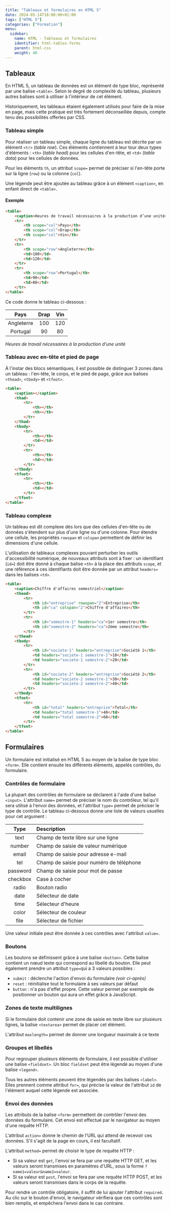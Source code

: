 ```yaml
---
title: "Tableaux et formulaires en HTML 5"
date: 2024-05-14T18:00:00+01:00
tags: ["HTML 5"]
categories: ["Formation"]
menu:
  sidebar:
    name: HTML - Tableaux et formulaires
    identifier: html-tables-forms
    parent: html-css
    weight: 40
---
```


## Tableaux

En HTML 5, un tableau de données est un élément de type bloc, représenté par une balise `<table>`.
Selon le degré de complexité du tableau, plusieurs autres balises sont à utiliser à l'intérieur de cet élément.

Historiquement, les tableaux étaient également utilisés pour faire de la mise en page, mais cette pratique est très fortement déconseillée depuis, compte tenu des possibilités offertes par CSS.

### Tableau simple

Pour réaliser un tableau simple, chaque ligne du tableau est décrite par un élément `<tr>` (*table row*).
Ces éléments contiennent à leur tour deux types d'éléments : `<th>` (*table head*) pour les cellules d'en-tête, et `<td>` (*table data*) pour les cellules de données.

Pour les éléments `th`, un attribut `scope=` permet de préciser si l'en-tête porte sur la ligne (`row`) ou la colonne (`col`).

Une légende peut être ajoutée au tableau grâce à un élément `<caption>`, en enfant direct de `<table>`.

#### Exemple

```html
<table>
    <caption>Heures de travail nécessaires à la production d’une unité</caption>
    <tr>
        <th scope="col">Pays</th>
        <th scope="col">Drap</th>
        <th scope="col">Vin</th>
    </tr>
    <tr>
        <th scope="row">Angleterre</th>
        <td>100</td>
        <td>120</td>
    </tr>
    <tr>
        <th scope="row">Portugal</th>
        <td>90</td>
        <td>80</td>
    </tr>
</table>
```
Ce code donne le tableau ci-dessous :

|    Pays    | Drap | Vin |
|:----------:|:----:|:---:|
| Angleterre | 100  | 120 |
|  Portugal  |  90  | 80  |

*Heures de travail nécessaires à la production d’une unité*

### Tableau avec en-tête et pied de page

À l'instar des blocs sémantiques, il est possible de distinguer 3 zones dans un tableau : l'en-tête, le corps, et le pied de page, grâce aux balises `<thead>`, `<tbody>` et `<tfoot>`.

```html
<table>
    <caption></caption>
    <thad>
        <tr>
            <th></th>
            <th></th>
        </tr>
    </thad>
    <tbody>
        <tr>
            <th></th>
            <td></td>
        </tr>
        <tr>
            <th></th>
            <td></td>
        </tr>
    </tbody>
    <tfoot>
        <tr>
            <th></th>
            <td></td>
        </tr>
    </tfoot>
</table>
```

### Tableau complexe

Un tableau est dit complexe dès lors que des cellules d'en-tête ou de données s'étendent sur plus d'une ligne ou d'une colonne.
Pour étendre une cellule, les propriétés `rowspan` et `colspan` permettent de définir les dimensions d'une cellule.

L'utilisation de tableaux complexes pouvant perturber les outils d'accessibilité numérique, de nouveaux attributs sont à fixer : un identifiant (`id=`) doit être donné à chaque balise `<th>` à la place des attributs `scope`, et une référence à ces identifiants doit être donnée par un attribut `headers=` dans les balises `<td>`.

```html
<table>
    <caption>Chiffre d'affaires semestriel</caption>
    <thead>
        <tr>
            <th id="entreprise" rowspan="2">Entreprise</th>
            <th id="ca" colspan="2">Chiffre d'affaires</th>
        </tr>
        <tr>
            <th id="semestre-1" headers="ca">1er semestre</th>
            <th id="semestre-2" headers="ca">2ème semestre</th>
        </tr>
    </thead>
    <tbody>
        <tr>
            <th id="societe-1" headers="entreprise">Société 1</th>
            <td headers="societe-1 semestre-1">10</td>
            <td headers="societe-1 semestre-2">20</td>
        </tr>
        <tr>
            <th id="societe-2" headers="entreprise">Société 2</th>
            <td headers="societe-2 semestre-1">30</td>
            <td headers="societe-2 semestre-2">40</td>
        </tr>
    </tbody>
    <tfoot>
        <tr>
            <th id="total" headers="entreprise">Total</th>
            <td headers="total semestre-1">40</td>
            <td headers="total semestre-2">60</td>
        </tr>
    </tfoot>
</table>
```

## Formulaires

Un formulaire est initialisé en HTML 5 au moyen de la balise de type bloc `<form>`. Elle contient ensuite les différents éléments, appelés contrôles, du formulaire.

### Contrôles de formulaire

La plupart des contrôles de formulaire se déclarent à l'aide d'une balise `<input>`.
L'attribut `name=` permet de préciser le nom du contrôleur, tel qu'il sera utilisé à l'envoi des données, et l'attribut `type=` permet de préciser le type de contrôle. Le tableau ci-dessous donne une liste de valeurs usuelles pour cet argument :

|   Type   | Description                              |
|:--------:|:-----------------------------------------|
|   text   | Champ de texte libre sur une ligne       |
|  number  | Champ de saisie de valeur numérique      |
|  email   | Champ de saisie pour adresse e-mail      |
|   tel    | Champ de saisie pour numéro de téléphone |
| password | Champ de saisie pour mot de passe        |
| checkbox | Case à cocher                            |
|  radio   | Bouton radio                             |
|   date   | Sélecteur de date                        |
|   time   | Sélecteur d'heure                        |
|  color   | Sélecteur de couleur                     |
|   file   | Sélecteur de fichier                     |

Une valeur initiale peut être donnée à ces contrôles avec l'attribut `value=`.

### Boutons

Les boutons se définissent grâce à une balise `<button>`. Cette balise contient un nœud texte qui correspond au libellé du bouton. Elle peut également prendre un attribut `type=`qui a 3 valeurs possibles :
- `submit` : déclenche l'action d'envoi du formulaire *(voir ci-après)*
- `reset` : réinitialise tout le formulaire à ses valeurs par défaut
- `button` : n'a pas d'effet propre. Cette valeur permet par exemple de positionner un bouton qui aura un effet grâce à JavaScript.

### Zones de texte multilignes

Si le formulaire doit contenir une zone de saisie en texte libre sur plusieurs lignes, la balise `<textarea>` permet de placer cet élément.

L'attribut `maxlength=` permet de donner une longueur maximale à ce texte

### Groupes et libellés

Pour regrouper plusieurs éléments de formulaire, il est possible d'utiliser une balise `<fieldset>`. Un bloc `fieldset` peut être légendé au moyen d'une balise `<legend>`.

Tous les autres éléments peuvent être légendés par des balises `<label>`. Elles prennent comme attribut `for=`, qui précise la valeur de l'attribut `id` de l'élément auquel cette légende est associée.

### Envoi des données

Les attributs de la balise `<form>` permettent de contrôler l'envoi des données du formulaire. Cet envoi est effectué par le navigateur au moyen d'une requête HTTP.

L'attribut `action=` donne le chemin de l'URL qui attend de recevoir ces données. S'il s'agit de la page en cours, il est facultatif.

L'attribut `method=` permet de choisir le type de requête HTTP :
- Si sa valeur est `get`, l'envoi se fera par une requête HTTP GET, et les valeurs seront transmises en paramètres d'URL, sous la forme `?name1=valeur&name2=valeur`.
- Si sa valeur est `post`, l'envoi se fera par une requête HTTP POST, et les valeurs seront transmises dans le corps de la requête.

Pour rendre un contrôle obligatoire, il suffit de lui ajouter l'attribut `required`. Au clic sur le bouton d'envoi, le navigateur vérifiera que ces contrôles sont bien remplis, et empêchera l'envoi dans le cas contraire.